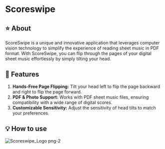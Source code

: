 # Scoreswipe 

## ⭐ About
ScoreSwipe is a unique and innovative application that leverages computer vision technology to simplify the experience of reading sheet music in PDF format. With ScoreSwipe, you can flip through the pages of your digital sheet music effortlessly by simply tilting your head.

## 🌱 Features
1. **Hands-Free Page Flipping:** Tilt your head left to flip the page backward and right to flip the page forward.
2. **PDF & Photo Support:** Works with PDF sheet music files, ensuring compatibility with a wide range of digital scores.
3. **Customizable Sensitivity:** Adjust the sensitivity of head tilts to match your preferences.

## 💡 How to use

![Scoreswipe_Logo png-2](https://github.com/16BitNarwhal/ScoreSwipe/assets/132689272/2a77e24d-60dd-486b-aec9-4265365497b5)
